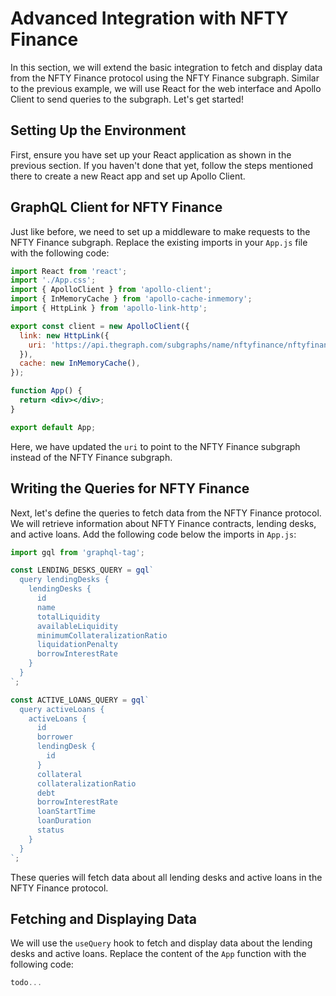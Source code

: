 # Advanced Integration with NFTY Finance

In this section, we will extend the basic integration to fetch and display data from the NFTY Finance protocol using the NFTY Finance subgraph. Similar to the previous example, we will use React for the web interface and Apollo Client to send queries to the subgraph. Let's get started!

## Setting Up the Environment

First, ensure you have set up your React application as shown in the previous section. If you haven't done that yet, follow the steps mentioned there to create a new React app and set up Apollo Client.

## GraphQL Client for NFTY Finance

Just like before, we need to set up a middleware to make requests to the NFTY Finance subgraph. Replace the existing imports in your `App.js` file with the following code:

```jsx
import React from 'react';
import './App.css';
import { ApolloClient } from 'apollo-client';
import { InMemoryCache } from 'apollo-cache-inmemory';
import { HttpLink } from 'apollo-link-http';

export const client = new ApolloClient({
  link: new HttpLink({
	uri: 'https://api.thegraph.com/subgraphs/name/nftyfinance/nftyfinance-v1',
  }),
  cache: new InMemoryCache(),
});

function App() {
  return <div></div>;
}

export default App;
```

Here, we have updated the `uri` to point to the NFTY Finance subgraph instead of the NFTY Finance subgraph.

## Writing the Queries for NFTY Finance

Next, let's define the queries to fetch data from the NFTY Finance protocol. We will retrieve information about NFTY Finance contracts, lending desks, and active loans. Add the following code below the imports in `App.js`:

```jsx
import gql from 'graphql-tag';

const LENDING_DESKS_QUERY = gql`
  query lendingDesks {
	lendingDesks {
	  id
	  name
	  totalLiquidity
	  availableLiquidity
	  minimumCollateralizationRatio
	  liquidationPenalty
	  borrowInterestRate
	}
  }
`;

const ACTIVE_LOANS_QUERY = gql`
  query activeLoans {
	activeLoans {
	  id
	  borrower
	  lendingDesk {
		id
	  }
	  collateral
	  collateralizationRatio
	  debt
	  borrowInterestRate
	  loanStartTime
	  loanDuration
	  status
	}
  }
`;
```

These queries will fetch data about all lending desks and active loans in the NFTY Finance protocol.

## Fetching and Displaying Data

We will use the `useQuery` hook to fetch and display data about the lending desks and active loans. Replace the content of the `App` function with the following code:

```jsx
todo...
```